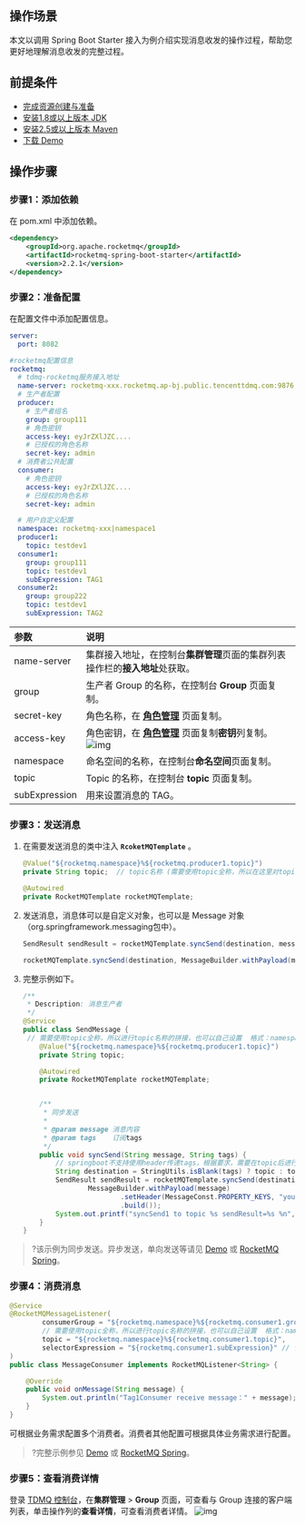 ## 操作场景

本文以调用 Spring Boot Starter 接入为例介绍实现消息收发的操作过程，帮助您更好地理解消息收发的完整过程。

## 前提条件

- [完成资源创建与准备](https://cloud.tencent.com/document/product/1495/61829)
- [安装1.8或以上版本 JDK](https://www.oracle.com/java/technologies/javase-downloads.html)
- [安装2.5或以上版本 Maven](http://maven.apache.org/download.cgi#)
- [下载 Demo](https://tdmq-document-1306598660.cos.ap-nanjing.myqcloud.com/%E5%85%AC%E6%9C%89%E4%BA%91demo/rocketmq/tdmq-rocketmq-springboot-demo.zip)

## 操作步骤

### 步骤1：添加依赖

在 pom.xml 中添加依赖。

```xml
<dependency>
    <groupId>org.apache.rocketmq</groupId>
    <artifactId>rocketmq-spring-boot-starter</artifactId>
    <version>2.2.1</version>
</dependency>
```

### 步骤2：准备配置

在配置文件中添加配置信息。

```yaml
server:
  port: 8082

#rocketmq配置信息
rocketmq:
  # tdmq-rocketmq服务接入地址
  name-server: rocketmq-xxx.rocketmq.ap-bj.public.tencenttdmq.com:9876
  # 生产者配置
  producer:
    # 生产者组名
    group: group111
    # 角色密钥
    access-key: eyJrZXlJZC....
    # 已授权的角色名称
    secret-key: admin
  # 消费者公共配置
  consumer:
    # 角色密钥
    access-key: eyJrZXlJZC....
    # 已授权的角色名称
    secret-key: admin

  # 用户自定义配置
  namespace: rocketmq-xxx|namespace1
  producer1:
    topic: testdev1
  consumer1:
    group: group111
    topic: testdev1
    subExpression: TAG1
  consumer2:
    group: group222
    topic: testdev1
    subExpression: TAG2
```

| 参数          | 说明                                                         |
| :------------ | :----------------------------------------------------------- |
| name-server   | 集群接入地址，在控制台**集群管理**页面的集群列表操作栏的**接入地址**处获取。 |
| group         | 生产者 Group 的名称，在控制台 **Group** 页面复制。           |
| secret-key    | 角色名称，在 **[角色管理](https://console.cloud.tencent.com/tdmq/role)** 页面复制。 |
| access-key    | 角色密钥，在 **[角色管理](https://console.cloud.tencent.com/tdmq/role)** 页面复制**密钥**列复制。![img](https://main.qcloudimg.com/raw/52907691231cc11e6e4801298ba90a6c.png) |
| namespace     | 命名空间的名称，在控制台**命名空间**页面复制。               |
| topic         | Topic 的名称，在控制台 **topic** 页面复制。                  |
| subExpression | 用来设置消息的 TAG。                                         |

### 步骤3：发送消息

1. 在需要发送消息的类中注入 **`RcoketMQTemplate`** 。

   ```java
   @Value("${rocketmq.namespace}%${rocketmq.producer1.topic}")
   private String topic;  // topic名称 (需要使用topic全称，所以在这里对topic名称进行拼接，格式：namespace全称%topic名称)
   
   @Autowired
   private RocketMQTemplate rocketMQTemplate;
   ```

2. 发送消息，消息体可以是自定义对象，也可以是 Message 对象（org.springframework.messaging包中）。

   ```java
   SendResult sendResult = rocketMQTemplate.syncSend(destination, message)
   ```

   ```java
   rocketMQTemplate.syncSend(destination, MessageBuilder.withPayload(message).build())
   ```

3. 完整示例如下。

   ```java
   /**
    * Description: 消息生产者
    */
   @Service
   public class SendMessage {
   	// 需要使用topic全称，所以进行topic名称的拼接，也可以自己设置  格式：namespace全称%topic名称
       @Value("${rocketmq.namespace}%${rocketmq.producer1.topic}")
       private String topic;
   
       @Autowired
       private RocketMQTemplate rocketMQTemplate;
   
   
       /**
        * 同步发送
        *
        * @param message 消息内容
        * @param tags    订阅tags
        */
       public void syncSend(String message, String tags) {
           // springboot不支持使用header传递tags，根据要求，需要在topic后进行拼接 formats: `topicName:tags`，不拼接标识无tag
           String destination = StringUtils.isBlank(tags) ? topic : topic + ":" + tags;
           SendResult sendResult = rocketMQTemplate.syncSend(destination,
                   MessageBuilder.withPayload(message)
                           .setHeader(MessageConst.PROPERTY_KEYS, "yourKey")   // 指定业务key
                           .build());
           System.out.printf("syncSend1 to topic %s sendResult=%s %n", topic, sendResult);
       }
   }
   ```

>?该示例为同步发送。异步发送，单向发送等请见 [Demo](https://tdmq-document-1306598660.cos.ap-nanjing.myqcloud.com/%E5%85%AC%E6%9C%89%E4%BA%91demo/rocketmq/tdmq-rocketmq-springboot-demo.zip) 或 [RocketMQ Spring](https://github.com/apache/rocketmq-spring)。

### 步骤4：消费消息 

```java
@Service
@RocketMQMessageListener(
        consumerGroup = "${rocketmq.namespace}%${rocketmq.consumer1.group}",  // 消费组，格式：namespace全称%group名称
    	// 需要使用topic全称，所以进行topic名称的拼接，也可以自己设置  格式：namespace全称%topic名称
        topic = "${rocketmq.namespace}%${rocketmq.consumer1.topic}",
        selectorExpression = "${rocketmq.consumer1.subExpression}" // 订阅表达式, 不配置表示订阅所有消息
)
public class MessageConsumer implements RocketMQListener<String> {

    @Override
    public void onMessage(String message) {
        System.out.println("Tag1Consumer receive message：" + message);
    }
}
```

可根据业务需求配置多个消费者。消费者其他配置可根据具体业务需求进行配置。

>?完整示例参见 [Demo](https://tdmq-document-1306598660.cos.ap-nanjing.myqcloud.com/%E5%85%AC%E6%9C%89%E4%BA%91demo/rocketmq/tdmq-rocketmq-springboot-demo.zip) 或 [RocketMQ Spring](https://github.com/apache/rocketmq-spring)。

### 步骤5：查看消费详情

登录 [TDMQ 控制台](https://console.cloud.tencent.com/tdmq)，在**集群管理** > **Group** 页面，可查看与 Group 连接的客户端列表，单击操作列的**查看详情**，可查看消费者详情。
![img](https://main.qcloudimg.com/raw/7187da67219534d767206553e2a383ab.png)

